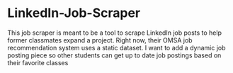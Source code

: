 # LinkedIn-Job-Scraper
This job scraper is meant to be a tool to scrape LinkedIn job posts to help former classmates expand a project. Right now, their OMSA job recommendation system uses a static dataset. I want to add a dynamic job posting piece so other students can get up to date job postings based on their favorite classes
